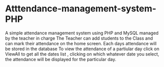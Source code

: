 # Atttendance-management-system-PHP
A simple attendance management system using PHP and MySQL managed by the teacher in charge
The Teacher can add students to the Class and can mark their attendance on the home screen. Each days attendance will be stored in 
the database 
To view the attendance of a partiular day click on ViewAll to get all the dates list , clicking on which whatever date you select, 
the attendance will be displayed for the particular day.
